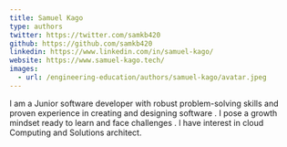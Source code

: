 ```yaml
---
title: Samuel Kago
type: authors
twitter: https://twitter.com/samkb420
github: https://github.com/samkb420
linkedin: https://www.linkedin.com/in/samuel-kago/
website: https://www.samuel-kago.tech/
images:
  - url: /engineering-education/authors/samuel-kago/avatar.jpeg 
---
```

I am a Junior software developer with robust problem-solving skills and proven experience in creating and designing software .
I pose a growth mindset ready to learn and face challenges .
l have interest in cloud Computing and Solutions architect.
